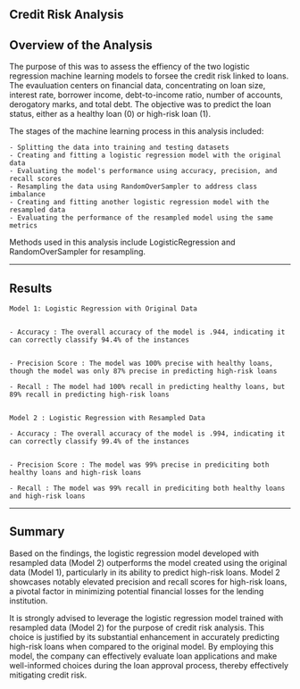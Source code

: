 Credit Risk Analysis
-------------------------------------------------
Overview of the Analysis
-------------------------------------------------
The purpose of this was to assess the effiency of the two logistic regression machine learning models to forsee the credit risk linked to loans. The evauluation centers on financial data, concentrating on loan size, interest rate, borrower income, debt-to-income ratio, number of accounts, derogatory marks, and total debt. The objective was to predict the loan status, either as a healthy loan (0) or high-risk loan (1).

The stages of the machine learning process in this analysis included:

    - Splitting the data into training and testing datasets
    - Creating and fitting a logistic regression model with the original data
    - Evaluating the model's performance using accuracy, precision, and  recall scores
    - Resampling the data using RandomOverSampler to address class imbalance
    - Creating and fitting another logistic regression model with the resampled data
    - Evaluating the performance of the resampled model using the same metrics

Methods used in this analysis include LogisticRegression and RandomOverSampler for resampling.

-------------------------------------------------
Results
-------------------------------------------------
    Model 1: Logistic Regression with Original Data


    - Accuracy : The overall accuracy of the model is .944, indicating it can correctly classify 94.4% of the instances


    - Precision Score : The model was 100% precise with healthy loans, though the model was only 87% precise in predicting high-risk loans 

    - Recall : The model had 100% recall in predicting healthy loans, but 89% recall in predicting high-risk loans


    Model 2 : Logistic Regression with Resampled Data

    - Accuracy : The overall accuracy of the model is .994, indicating it can correctly classify 99.4% of the instances


    - Precision Score : The model was 99% precise in prediciting both healthy loans and high-risk loans 

    - Recall : The model was 99% recall in prediciting both healthy loans and high-risk loans 

-------------------------------------------------
Summary
-------------------------------------------------
Based on the findings, the logistic regression model developed with resampled data (Model 2) outperforms the model created using the original data (Model 1), particularly in its ability to predict high-risk loans. Model 2 showcases notably elevated precision and recall scores for high-risk loans, a pivotal factor in minimizing potential financial losses for the lending institution.

It is strongly advised to leverage the logistic regression model trained with resampled data (Model 2) for the purpose of credit risk analysis. This choice is justified by its substantial enhancement in accurately predicting high-risk loans when compared to the original model. By employing this model, the company can effectively evaluate loan applications and make well-informed choices during the loan approval process, thereby effectively mitigating credit risk.